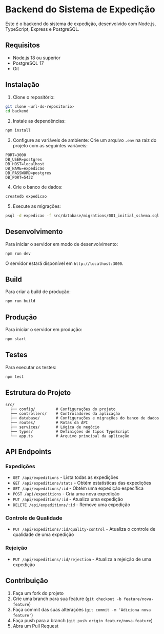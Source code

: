 # Backend do Sistema de Expedição

Este é o backend do sistema de expedição, desenvolvido com Node.js, TypeScript, Express e PostgreSQL.

## Requisitos

- Node.js 18 ou superior
- PostgreSQL 17
- Git

## Instalação

1. Clone o repositório:
```bash
git clone <url-do-repositorio>
cd backend
```

2. Instale as dependências:
```bash
npm install
```

3. Configure as variáveis de ambiente:
Crie um arquivo `.env` na raiz do projeto com as seguintes variáveis:
```env
PORT=3000
DB_USER=postgres
DB_HOST=localhost
DB_NAME=expedicao
DB_PASSWORD=postgres
DB_PORT=5432
```

4. Crie o banco de dados:
```bash
createdb expedicao
```

5. Execute as migrações:
```bash
psql -d expedicao -f src/database/migrations/001_initial_schema.sql
```

## Desenvolvimento

Para iniciar o servidor em modo de desenvolvimento:
```bash
npm run dev
```

O servidor estará disponível em `http://localhost:3000`.

## Build

Para criar a build de produção:
```bash
npm run build
```

## Produção

Para iniciar o servidor em produção:
```bash
npm start
```

## Testes

Para executar os testes:
```bash
npm test
```

## Estrutura do Projeto

```
src/
  ├── config/         # Configurações do projeto
  ├── controllers/    # Controladores da aplicação
  ├── database/       # Configurações e migrações do banco de dados
  ├── routes/         # Rotas da API
  ├── services/       # Lógica de negócio
  ├── types/          # Definições de tipos TypeScript
  └── app.ts          # Arquivo principal da aplicação
```

## API Endpoints

### Expedições

- `GET /api/expeditions` - Lista todas as expedições
- `GET /api/expeditions/stats` - Obtém estatísticas das expedições
- `GET /api/expeditions/:id` - Obtém uma expedição específica
- `POST /api/expeditions` - Cria uma nova expedição
- `PUT /api/expeditions/:id` - Atualiza uma expedição
- `DELETE /api/expeditions/:id` - Remove uma expedição

### Controle de Qualidade

- `PUT /api/expeditions/:id/quality-control` - Atualiza o controle de qualidade de uma expedição

### Rejeição

- `PUT /api/expeditions/:id/rejection` - Atualiza a rejeição de uma expedição

## Contribuição

1. Faça um fork do projeto
2. Crie uma branch para sua feature (`git checkout -b feature/nova-feature`)
3. Faça commit das suas alterações (`git commit -m 'Adiciona nova feature'`)
4. Faça push para a branch (`git push origin feature/nova-feature`)
5. Abra um Pull Request 